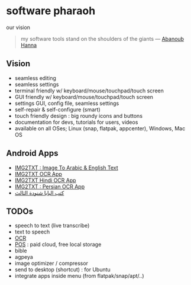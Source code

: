 # software pharaoh
our vision

> my software tools stand on the shoulders of the giants — [Abanoub Hanna](https://github.com/abanoubhannaazer)

## Vision

- seamless editing
- seamless settings
- terminal friendly w/ keyboard/mouse/touchpad/touch screen
- GUI friendly w/ keyboard/mouse/touchpad/touch screen
- settings GUI, config file, seamless settings
- self-repair & self-configure (smart)
- touch friendly design : big roundy icons and buttons
- documentation for devs, tutorials for users, videos
- available on all OSes; Linux (snap, flatpak, appcenter), Windows, Mac OS

## Android Apps

- [IMG2TXT : Image To Arabic & English Text](https://play.google.com/store/apps/details?id=com.softwarepharaoh.img2txt)
- [IMG2TXT OCR App](https://play.google.com/store/apps/details?id=com.softwarepharaoh.img2txt.latin)
- [IMG2TXT Hindi OCR App](https://play.google.com/store/apps/details?id=com.softwarepharaoh.img2txt.hindi)
- [IMG2TXT : Persian OCR App](https://play.google.com/store/apps/details?id=com.softwarepharaoh.img2txt.persian)
- [كتب البابا شنودة الثالث](https://play.google.com/store/apps/details?id=com.softwarepharaoh.popebooks)

## TODOs

- speech to text (live transcribe)
- text to speech
- [OCR](https://github.com/software-pharaoh/ocr)
- [POS](https://github.com/software-pharaoh/pos) : paid cloud, free local storage
- bible
- agpeya
- image optimizer / compressor
- send to desktop (shortcut) : for Ubuntu
- integrate apps inside menu (from flatpak/snap/apt/..)
